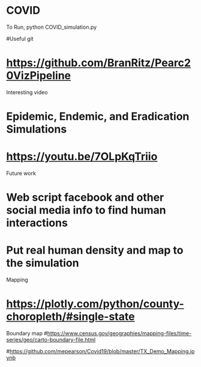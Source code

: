 # COVID
To Run, python COVID_simulation.py

#Useful git
# https://github.com/BranRitz/Pearc20VizPipeline

Interesting video
# Epidemic, Endemic, and Eradication Simulations
# https://youtu.be/7OLpKqTriio

Future work
# Web script facebook and other social media info to find human interactions
# Put real human density and map to the simulation



Mapping
# https://plotly.com/python/county-choropleth/#single-state
Boundary map
#https://www.census.gov/geographies/mapping-files/time-series/geo/carto-boundary-file.html



#https://github.com/mepearson/Covid19/blob/master/TX_Demo_Mapping.ipynb


